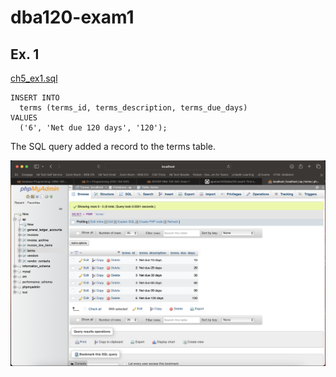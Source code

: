 # dba120-exam1

## Ex. 1
[ch5_ex1.sql](ch5_ex1.sql)

```
INSERT INTO
  terms (terms_id, terms_description, terms_due_days)
VALUES
  ('6', 'Net due 120 days', '120');
```

The SQL query added a record to the terms table.

![images](ch5_ex1_results.jpg)

